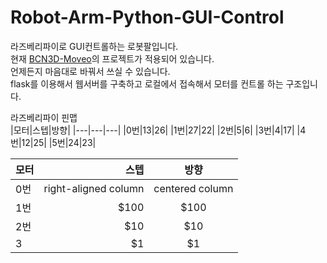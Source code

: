 # Robot-Arm-Python-GUI-Control

라즈베리파이로 GUI컨트롤하는 로봇팔입니다.  
현재 [BCN3D-Moveo](https://github.com/BCN3D/BCN3D-Moveo)의 프로젝트가 적용되어 있습니다.  
언제든지 마음대로 바꿔서 쓰실 수 있습니다.  
flask를 이용해서 웹서버를 구축하고 로컬에서 접속해서 모터를 컨트롤 하는 구조입니다.

라즈베리파이 핀맵  
|모터|스텝|방향|
|---|---|---|
|0번|13|26|
|1번|27|22|
|2번|5|6|
|3번|4|17|
|4번|12|25|
|5번|24|23|

| 모터                  | 스텝                 | 방향          |
| :------------------- | -------------------: |:---------------:|
| 0번  | right-aligned column | centered column |
| 1번                 | $100                 | $100            |
| 2번                  | $10                  | $10             |
| 3                   | $1                   | $1              |
